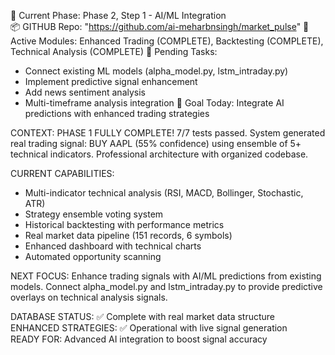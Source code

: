 🧠 Current Phase: Phase 2, Step 1 - AI/ML Integration  
📦 GITHUB Repo: "https://github.com/ai-meharbnsingh/market_pulse"
🧹 Active Modules: Enhanced Trading (COMPLETE), Backtesting (COMPLETE), Technical Analysis (COMPLETE)
🚧 Pending Tasks: 
   - Connect existing ML models (alpha_model.py, lstm_intraday.py)
   - Implement predictive signal enhancement
   - Add news sentiment analysis
   - Multi-timeframe analysis integration
🎯 Goal Today: Integrate AI predictions with enhanced trading strategies

CONTEXT: PHASE 1 FULLY COMPLETE! 7/7 tests passed. System generated real trading signal: BUY AAPL (55% confidence) using ensemble of 5+ technical indicators. Professional architecture with organized codebase.

CURRENT CAPABILITIES:
- Multi-indicator technical analysis (RSI, MACD, Bollinger, Stochastic, ATR)
- Strategy ensemble voting system
- Historical backtesting with performance metrics  
- Real market data pipeline (151 records, 6 symbols)
- Enhanced dashboard with technical charts
- Automated opportunity scanning

NEXT FOCUS: Enhance trading signals with AI/ML predictions from existing models. Connect alpha_model.py and lstm_intraday.py to provide predictive overlays on technical analysis signals.

DATABASE STATUS: ✅ Complete with real market data structure
ENHANCED STRATEGIES: ✅ Operational with live signal generation  
READY FOR: Advanced AI integration to boost signal accuracy